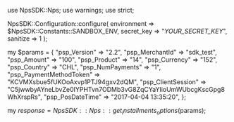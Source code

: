 use NpsSDK::Nps;
use warnings;
use strict;

NpsSDK::Configuration::configure( 
    environment => $NpsSDK::Constants::SANDBOX_ENV,
    secret_key => "_YOUR_SECRET_KEY_",
    sanitize => 1 
    );

my $params = {
    "psp_Version" => "2.2",
    "psp_MerchantId" => "sdk_test",
    "psp_Amount" => "100",
    "psp_Product" => "14",
    "psp_Currency" => "152",
    "psp_Country" => "CHL",
    "psp_NumPayments" => "1",
    "psp_PaymentMethodToken" => "KCVMXsbue5fUKOoAxvp1PTJ94gxv2dQM",
    "psp_ClientSession" => "C5jwwbyAYneLbvZe0IYPHTvn7ODMb3vG8ZqCYaYIioUmWUbcgKscGpg8WhXrspRs",
    "psp_PosDateTime" => "2017-04-04 13:35:20",
};

my $response = NpsSDK::Nps::get_installments_options($params);
